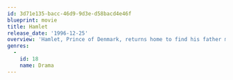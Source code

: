 ```yaml
---
id: 3d71e135-bacc-46d9-9d3e-d58bacd4e46f
blueprint: movie
title: Hamlet
release_date: '1996-12-25'
overview: 'Hamlet, Prince of Denmark, returns home to find his father murdered and his mother remarrying the murderer, his uncle. Meanwhile, war is brewing.'
genres:
  -
    id: 18
    name: Drama
---
```

